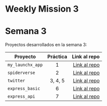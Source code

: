 # Weekly Mission 3


# Semana 3

Proyectos desarrollados en la semana 3:

| Proyecto           | Práctica |                                                             Link al repo |
| ------------------ | :-------: | -----------------------------------------------------------------------: |
| `my_launchx_app` |     1     | [Link al repo](https://github.com/JoseAnayaR/my_launchx_app) |
| `spiderverse`    |     2     | [Link al repo](https://github.com/JoseAnayaR/spiderverse) |
| `twitter`        |  3, 4, 5  | [Link al repo](https://github.com/JoseAnayaR/twitter) |
| `express_basic`  |     6     | [Link al repo](https://github.com/LaunchX-InnovaccionVirtual/MissionNodeJS) |
| `express_api`    |     7     | [Link al repo](https://github.com/LaunchX-InnovaccionVirtual/MissionNodeJS) |
